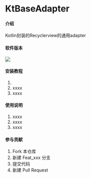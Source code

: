 # KtBaseAdapter

#### 介绍
Kotlin封装的Recyclerview的通用adapter

#### 软件版本
[![](https://www.jitpack.io/v/wufengfeilong/KtBaseAdapter.svg)](https://www.jitpack.io/#wufengfeilong/KtBaseAdapter)



#### 安装教程

1.
2. xxxx
3. xxxx

#### 使用说明

1. xxxx
2. xxxx
3. xxxx

#### 参与贡献

1. Fork 本仓库
2. 新建 Feat_xxx 分支
3. 提交代码
4. 新建 Pull Request

